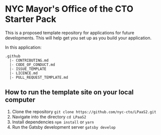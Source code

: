# NYC Mayor's Office of the CTO Starter Pack

This is a proposed template repository for applications for future developments. This will help get you set up as you build your application.

In this application:

```
.github
  |- CONTRIBUTING.md
  |- CODE_OF_CONDUCT.md
  |- ISSUE_TEMPLATE
  |- LICENCE.md
  |- PULL_REQUEST_TEMPLATE.md

```
  ## How to run the template site on your local computer

  1. Clone the repository `git clone https://github.com/nyc-cto/LPaaS2.git`
  1. Navigate into the directory `cd LPaaS2`
  1. Install dependencies `npm install` or `yarn`
  1. Run the Gatsby development server `gatsby develop`